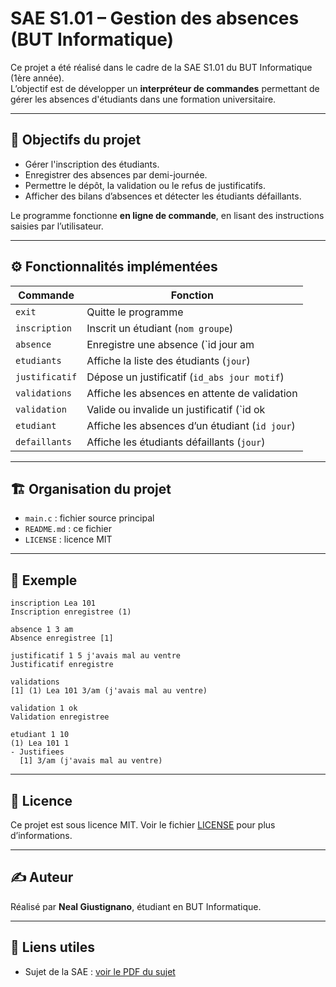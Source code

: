 # SAE S1.01 – Gestion des absences (BUT Informatique)

Ce projet a été réalisé dans le cadre de la SAE S1.01 du BUT Informatique (1ère année).  
L’objectif est de développer un **interpréteur de commandes** permettant de gérer les absences d'étudiants dans une formation universitaire.

---

## 🧠 Objectifs du projet

- Gérer l'inscription des étudiants.
- Enregistrer des absences par demi-journée.
- Permettre le dépôt, la validation ou le refus de justificatifs.
- Afficher des bilans d’absences et détecter les étudiants défaillants.

Le programme fonctionne **en ligne de commande**, en lisant des instructions saisies par l’utilisateur.

---

## ⚙️ Fonctionnalités implémentées

| Commande                | Fonction                                        |
|-------------------------|--------------------------------------------------|
| `exit`                  | Quitte le programme                              |
| `inscription`           | Inscrit un étudiant (`nom groupe`)              |
| `absence`              | Enregistre une absence (`id jour am|pm`)        |
| `etudiants`             | Affiche la liste des étudiants (`jour`)         |
| `justificatif`          | Dépose un justificatif (`id_abs jour motif`)    |
| `validations`           | Affiche les absences en attente de validation   |
| `validation`            | Valide ou invalide un justificatif (`id ok|ko`) |
| `etudiant`              | Affiche les absences d’un étudiant (`id jour`)  |
| `defaillants`           | Affiche les étudiants défaillants (`jour`)      |

---

## 🏗️ Organisation du projet

- `main.c` : fichier source principal
- `README.md` : ce fichier
- `LICENSE` : licence MIT

---

## 🧪 Exemple

```
inscription Lea 101
Inscription enregistree (1)

absence 1 3 am
Absence enregistree [1]

justificatif 1 5 j'avais mal au ventre
Justificatif enregistre

validations
[1] (1) Lea 101 3/am (j'avais mal au ventre)

validation 1 ok
Validation enregistree

etudiant 1 10
(1) Lea 101 1
- Justifiees
  [1] 3/am (j'avais mal au ventre)
```

---

## 📄 Licence

Ce projet est sous licence MIT. Voir le fichier [LICENSE](./LICENSE) pour plus d’informations.

---

## ✍️ Auteur

Réalisé par **Neal Giustignano**, étudiant en BUT Informatique.

---

## 🔗 Liens utiles

- Sujet de la SAE : [voir le PDF du sujet](./sujet-s1.pdf)
